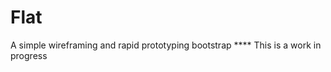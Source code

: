 Flat
==========
A simple wireframing and rapid prototyping bootstrap
**** This is a work in progress
